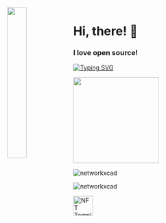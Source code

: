<img align='left' src='https://cdn.discordapp.com/attachments/959477385626026024/975700403792515122/profile-first-issue-dark.png' width='30%'/> 

<h1 align="left">Hi, there! 👋</h1>

<h3 align="left">
  I love open source! 
</h3>

[![Typing SVG](https://readme-typing-svg.herokuapp.com?font=Fira+Code&pause=1000&width=435&lines=Never+gonna+give+you+up)](https://git.io/typing-svg)

<img src="https://upload.wikimedia.org/wikipedia/commons/thumb/1/1d/No_image.svg/2048px-No_image.svg.png" width="200"/>

![networkxcad](https://github-readme-stats.vercel.app/api?username=networkxcad&show_icons=true&theme=tokyonight&hide=["issues"])

![networkxcad](https://github-readme-stats.vercel.app/api/top-langs?username=networkxcad&show_icons=true&theme=tokyonight&layout=compact)

<a href='https://drive.google.com/file/d/1li2XBz2oOJCRWnDthdqgO6I7QdiBAg_2/view?usp=sharing' target='_blank'><img height='35' style='border:0px;height:46px;' src='https://user-images.githubusercontent.com/105401901/210167440-9c33d95f-e727-4274-b8bd-249bc32f09ae.png' border='0' alt='NFT Template' />
